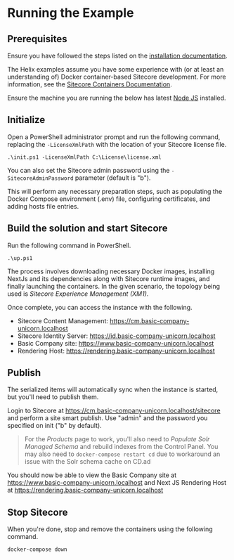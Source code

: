 # Running the Example

## Prerequisites

Ensure you have followed the steps listed on the [installation documentation](https://sitecore.github.io/Helix.Examples/install.html).

The Helix examples assume you have some experience with (or at least an understanding of) Docker container-based Sitecore development. For more information, see the [Sitecore Containers Documentation](https://containers.doc.sitecore.com).

Ensure the machine you are running the below has latest [Node JS](https://nodejs.org/en "Node JS") installed.

## Initialize

Open a PowerShell administrator prompt and run the following command, replacing the `-LicenseXmlPath` with the location of your Sitecore license file.

```
.\init.ps1 -LicenseXmlPath C:\License\license.xml
```

You can also set the Sitecore admin password using the `-SitecoreAdminPassword` parameter (default is "b").

This will perform any necessary preparation steps, such as populating the Docker Compose environment (.env) file, configuring certificates, and adding hosts file entries.

## Build the solution and start Sitecore

Run the following command in PowerShell.

```
.\up.ps1
```
The process involves downloading necessary Docker images, installing NextJs and its dependencies along with Sitecore runtime images, and finally launching the containers. In the given scenario, the topology being used is *Sitecore Experience Management (XM1)*.

Once complete, you can access the instance with the following.

* Sitecore Content Management: https://cm.basic-company-unicorn.localhost
* Sitecore Identity Server: https://id.basic-company-unicorn.localhost
* Basic Company site: https://www.basic-company-unicorn.localhost
* Rendering Host: https://rendering.basic-company-unicorn.localhost

## Publish

The serialized items will automatically sync when the instance is started, but you'll need to publish them.

Login to Sitecore at https://cm.basic-company-unicorn.localhost/sitecore and perform a site smart publish. Use "admin" and the password you specified on init ("b" by default).

> For the _Products_ page to work, you'll also need to _Populate Solr Managed Schema_ and rebuild indexes from the Control Panel. You may also need to `docker-compose restart cd` due to workaround an issue with the Solr schema cache on CD.ad

You should now be able to view the Basic Company site at https://www.basic-company-unicorn.localhost and Next JS Rendering Host at https://rendering.basic-company-unicorn.localhost

## Stop Sitecore

When you're done, stop and remove the containers using the following command.

```
docker-compose down
```
